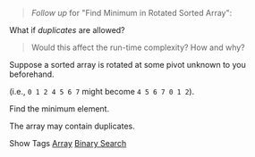 > _Follow up_ for "Find Minimum in Rotated Sorted Array":  
>  What if _duplicates_ are allowed?
> 
> Would this affect the run-time complexity? How and why?

Suppose a sorted array is rotated at some pivot unknown to you beforehand.

(i.e., `0 1 2 4 5 6 7` might become `4 5 6 7 0 1 2`).

Find the minimum element.

The array may contain duplicates.

Show Tags
 [Array](/tag/array/) [Binary Search](/tag/binary-search/)
